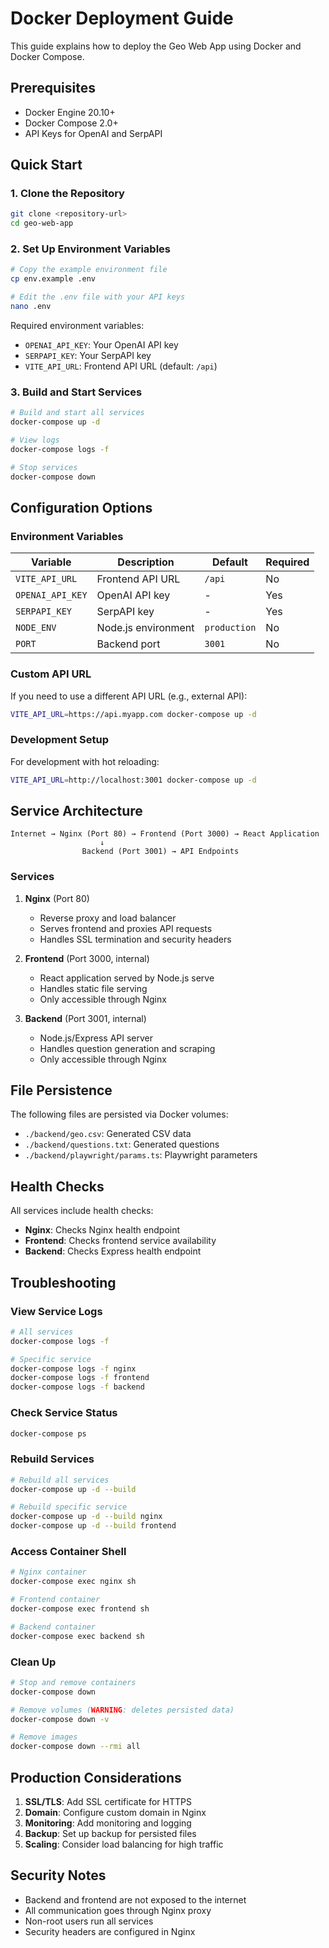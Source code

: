 # Docker Deployment Guide

This guide explains how to deploy the Geo Web App using Docker and Docker Compose.

## Prerequisites

- Docker Engine 20.10+
- Docker Compose 2.0+
- API Keys for OpenAI and SerpAPI

## Quick Start

### 1. Clone the Repository
```bash
git clone <repository-url>
cd geo-web-app
```

### 2. Set Up Environment Variables
```bash
# Copy the example environment file
cp env.example .env

# Edit the .env file with your API keys
nano .env
```

Required environment variables:
- `OPENAI_API_KEY`: Your OpenAI API key
- `SERPAPI_KEY`: Your SerpAPI key
- `VITE_API_URL`: Frontend API URL (default: `/api`)

### 3. Build and Start Services
```bash
# Build and start all services
docker-compose up -d

# View logs
docker-compose logs -f

# Stop services
docker-compose down
```

## Configuration Options

### Environment Variables

| Variable | Description | Default | Required |
|----------|-------------|---------|----------|
| `VITE_API_URL` | Frontend API URL | `/api` | No |
| `OPENAI_API_KEY` | OpenAI API key | - | Yes |
| `SERPAPI_KEY` | SerpAPI key | - | Yes |
| `NODE_ENV` | Node.js environment | `production` | No |
| `PORT` | Backend port | `3001` | No |

### Custom API URL
If you need to use a different API URL (e.g., external API):

```bash
VITE_API_URL=https://api.myapp.com docker-compose up -d
```

### Development Setup
For development with hot reloading:

```bash
VITE_API_URL=http://localhost:3001 docker-compose up -d
```

## Service Architecture

```
Internet → Nginx (Port 80) → Frontend (Port 3000) → React Application
                    ↓
                Backend (Port 3001) → API Endpoints
```

### Services

1. **Nginx** (Port 80)
   - Reverse proxy and load balancer
   - Serves frontend and proxies API requests
   - Handles SSL termination and security headers

2. **Frontend** (Port 3000, internal)
   - React application served by Node.js serve
   - Handles static file serving
   - Only accessible through Nginx

3. **Backend** (Port 3001, internal)
   - Node.js/Express API server
   - Handles question generation and scraping
   - Only accessible through Nginx

## File Persistence

The following files are persisted via Docker volumes:
- `./backend/geo.csv`: Generated CSV data
- `./backend/questions.txt`: Generated questions
- `./backend/playwright/params.ts`: Playwright parameters

## Health Checks

All services include health checks:
- **Nginx**: Checks Nginx health endpoint
- **Frontend**: Checks frontend service availability
- **Backend**: Checks Express health endpoint

## Troubleshooting

### View Service Logs
```bash
# All services
docker-compose logs -f

# Specific service
docker-compose logs -f nginx
docker-compose logs -f frontend
docker-compose logs -f backend
```

### Check Service Status
```bash
docker-compose ps
```

### Rebuild Services
```bash
# Rebuild all services
docker-compose up -d --build

# Rebuild specific service
docker-compose up -d --build nginx
docker-compose up -d --build frontend
```

### Access Container Shell
```bash
# Nginx container
docker-compose exec nginx sh

# Frontend container
docker-compose exec frontend sh

# Backend container
docker-compose exec backend sh
```

### Clean Up
```bash
# Stop and remove containers
docker-compose down

# Remove volumes (WARNING: deletes persisted data)
docker-compose down -v

# Remove images
docker-compose down --rmi all
```

## Production Considerations

1. **SSL/TLS**: Add SSL certificate for HTTPS
2. **Domain**: Configure custom domain in Nginx
3. **Monitoring**: Add monitoring and logging
4. **Backup**: Set up backup for persisted files
5. **Scaling**: Consider load balancing for high traffic

## Security Notes

- Backend and frontend are not exposed to the internet
- All communication goes through Nginx proxy
- Non-root users run all services
- Security headers are configured in Nginx
